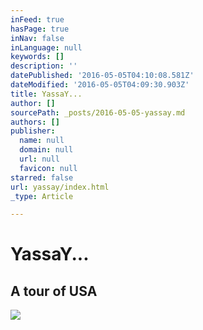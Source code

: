```yaml
---
inFeed: true
hasPage: true
inNav: false
inLanguage: null
keywords: []
description: ''
datePublished: '2016-05-05T04:10:08.581Z'
dateModified: '2016-05-05T04:09:30.903Z'
title: YassaY...
author: []
sourcePath: _posts/2016-05-05-yassay.md
authors: []
publisher:
  name: null
  domain: null
  url: null
  favicon: null
starred: false
url: yassay/index.html
_type: Article

---
```

# YassaY...

## A tour of USA
![](https://s3-us-west-2.amazonaws.com/the-grid-img/p/48e55b3d98520d23ccdfe572b9dddfa663261419.jpg)